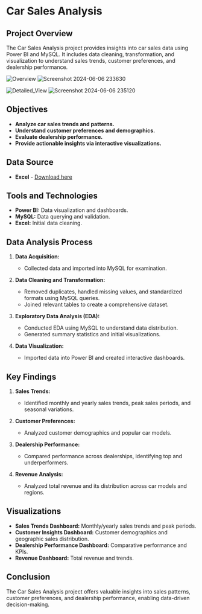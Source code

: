 # Car Sales Analysis

## Project Overview

The Car Sales Analysis project provides insights into car sales data using Power BI and MySQL. It includes data cleaning, transformation, and visualization to understand sales trends, customer preferences, and dealership performance.

![Overview](overview.png)
![Screenshot 2024-06-06 233630](https://github.com/Sumaiyagh/Car_sales_analysis/assets/130544328/c74c551c-ee72-46eb-936a-a95d8690a1d0)

![Detailed_View](Detailed_view.png)
![Screenshot 2024-06-06 235120](https://github.com/Sumaiyagh/Car_sales_analysis/assets/130544328/e2b6ab2f-4f21-4556-9c22-5475a72aef86)


## Objectives

- **Analyze car sales trends and patterns.**
- **Understand customer preferences and demographics.**
- **Evaluate dealership performance.**
- **Provide actionable insights via interactive visualizations.**

## Data Source

- **Excel** - [Download here](https://github.com/Sumaiyagh/Car_sales_analysis/blob/main/Car%20Sales.xlsx)

## Tools and Technologies

- **Power BI:** Data visualization and dashboards.
- **MySQL:** Data querying and validation.
- **Excel:** Initial data cleaning.

## Data Analysis Process

1. **Data Acquisition:**
   - Collected data and imported into MySQL for examination.

2. **Data Cleaning and Transformation:**
   - Removed duplicates, handled missing values, and standardized formats using MySQL queries.
   - Joined relevant tables to create a comprehensive dataset.

3. **Exploratory Data Analysis (EDA):**
   - Conducted EDA using MySQL to understand data distribution.
   - Generated summary statistics and initial visualizations.

4. **Data Visualization:**
   - Imported data into Power BI and created interactive dashboards.

## Key Findings

1. **Sales Trends:**
   - Identified monthly and yearly sales trends, peak sales periods, and seasonal variations.

2. **Customer Preferences:**
   - Analyzed customer demographics and popular car models.

3. **Dealership Performance:**
   - Compared performance across dealerships, identifying top and underperformers.

4. **Revenue Analysis:**
   - Analyzed total revenue and its distribution across car models and regions.

## Visualizations

- **Sales Trends Dashboard:** Monthly/yearly sales trends and peak periods.
- **Customer Insights Dashboard:** Customer demographics and geographic sales distribution.
- **Dealership Performance Dashboard:** Comparative performance and KPIs.
- **Revenue Dashboard:** Total revenue and trends.

## Conclusion

The Car Sales Analysis project offers valuable insights into sales patterns, customer preferences, and dealership performance, enabling data-driven decision-making.

